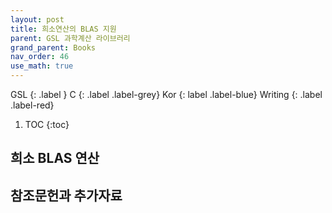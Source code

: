 ```yaml
---
layout: post
title: 희소연산의 BLAS 지원
parent: GSL 과학계산 라이브러리
grand_parent: Books
nav_order: 46
use_math: true
---
```


GSL
{: .label }
C
{: .label .label-grey}
Kor
{: label .label-blue}
Writing
{: .label .label-red}

1. TOC
{:toc}



## 희소 BLAS 연산

## 참조문헌과 추가자료
